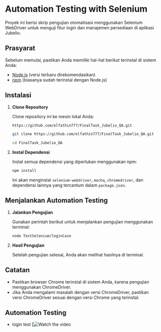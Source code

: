 # Automation Testing with Selenium

Proyek ini berisi skrip pengujian otomatisasi menggunakan Selenium WebDriver untuk menguji fitur login dan manajemen persediaan di aplikasi Jubelio.

## Prasyarat

Sebelum memulai, pastikan Anda memiliki hal-hal berikut terinstal di sistem Anda:

- [Node.js](https://nodejs.org/) (versi terbaru direkomendasikan)
- [npm](https://www.npmjs.com/get-npm) (biasanya sudah terinstal dengan Node.js)

## Instalasi

1. **Clone Repository**

   Clone repository ini ke mesin lokal Anda:

   ```bash
   https://github.com/elfathin777/FinalTask_Jubelio_QA.git
   ```
   ```bash
   git clone https://github.com/elfathin777/FinalTask_Jubelio_QA.git
   ```
   ``` bash
   cd FinalTask_Jubelio_QA
   ```

2. **Instal Dependensi**

   Instal semua dependensi yang diperlukan menggunakan npm:

   ```bash
   npm install
   ```

   Ini akan menginstal `selenium-webdriver`, `mocha`, `chromedriver`, dan dependensi lainnya yang tercantum dalam `package.json`.

## Menjalankan Automation Testing

1. **Jalankan Pengujian**

   Gunakan perintah berikut untuk menjalankan pengujian menggunakan terminal:

   ```bash
   node TestSelenium/loginCase
   ```

2. **Hasil Pengujian**

   Setelah pengujian selesai, Anda akan melihat hasilnya di terminal.

## Catatan

- Pastikan browser Chrome terinstal di sistem Anda, karena pengujian menggunakan ChromeDriver.
- Jika Anda mengalami masalah dengan versi ChromeDriver, pastikan versi ChromeDriver sesuai dengan versi Chrome yang terinstal.

## Automation Testing
* login test
  [![Watch the video](https://youtu.be/ZDZSzaTW8DE)
